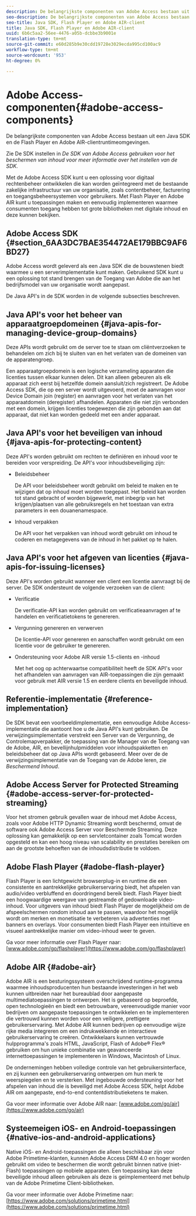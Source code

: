 ```yaml
---
description: De belangrijkste componenten van Adobe Access bestaan uit een Java SDK en de Flash Player en Adobe AIR-clientruntimeomgevingen.
seo-description: De belangrijkste componenten van Adobe Access bestaan uit een Java SDK en de Flash Player en Adobe AIR-clientruntimeomgevingen.
seo-title: Java SDK, Flash Player en Adobe AIR-client
title: Java SDK, Flash Player en Adobe AIR-client
uuid: 6b6c5aa2-56ee-4476-a05b-dcbbe3b9001e
translation-type: tm+mt
source-git-commit: e60d285b9e30cdd19728e3029ecda995cd100ac9
workflow-type: tm+mt
source-wordcount: '953'
ht-degree: 0%

---
```



# Adobe Access-componenten{#adobe-access-components}

De belangrijkste componenten van Adobe Access bestaan uit een Java SDK en de Flash Player en Adobe AIR-clientruntimeomgevingen.

Zie De SDK instellen in *De SDK van Adobe Access gebruiken voor het beschermen van inhoud voor meer informatie over het instellen van de SDK.*

Met de Adobe Access SDK kunt u een oplossing voor digitaal rechtenbeheer ontwikkelen die kan worden geïntegreerd met de bestaande zakelijke infrastructuur van uw organisatie, zoals contentbeheer, facturering en toegangsbeheersystemen voor gebruikers. Met Flash Player en Adobe AIR kunt u toepassingen maken en eenvoudig implementeren waarmee consumenten toegang hebben tot grote bibliotheken met digitale inhoud en deze kunnen bekijken.

## Adobe Access SDK {#section_6AA3DC7BAE354472AE179BBC9AF6BD27}

Adobe Access wordt geleverd als een Java SDK die de bouwstenen biedt waarmee u een serverimplementatie kunt maken. Gebruikend SDK kunt u een oplossing tot stand brengen van de Toegang van Adobe die aan het bedrijfsmodel van uw organisatie wordt aangepast.

De Java API&#39;s in de SDK worden in de volgende subsecties beschreven.

## Java API&#39;s voor het beheer van apparaatgroepdomeinen {#java-apis-for-managing-device-group-domains}

Deze APIs wordt gebruikt om de server toe te staan om cliëntverzoeken te behandelen om zich bij te sluiten van en het verlaten van de domeinen van de apparatengroep.

Een apparaatgroepdomein is een logische verzameling apparaten die licenties tussen elkaar kunnen delen. Dit kan alleen gebeuren als elk apparaat zich eerst bij hetzelfde domein aansluit/zich registreert. De Adobe Access SDK, die op een server wordt uitgevoerd, moet de aanvragen voor Device Domain join (register) en aanvragen voor het verlaten van het apparaatdomein (deregister) afhandelen. Apparaten die niet zijn verbonden met een domein, krijgen licenties toegewezen die zijn gebonden aan dat apparaat, dat niet kan worden gedeeld met een ander apparaat.

## Java API&#39;s voor het beveiligen van inhoud {#java-apis-for-protecting-content}

Deze API&#39;s worden gebruikt om rechten te definiëren en inhoud voor te bereiden voor verspreiding. De API&#39;s voor inhoudsbeveiliging zijn:

* Beleidsbeheer

   De API voor beleidsbeheer wordt gebruikt om beleid te maken en te wijzigen dat op inhoud moet worden toegepast. Het beleid kan worden tot stand gebracht of worden bijgewerkt, met inbegrip van het krijgen/plaatsen van alle gebruiksregels en het toestaan van extra parameters in een douanenamespace.

* Inhoud verpakken

   De API voor het verpakken van inhoud wordt gebruikt om inhoud te coderen en metagegevens van de inhoud in het pakket op te halen.

## Java API&#39;s voor het afgeven van licenties {#java-apis-for-issuing-licenses}

Deze API&#39;s worden gebruikt wanneer een client een licentie aanvraagt bij de server. De SDK ondersteunt de volgende verzoeken van de client:

* Verificatie

   De verificatie-API kan worden gebruikt om verificatieaanvragen af te handelen en verificatietokens te genereren.

* Vergunning genereren en verwerven

   De licentie-API voor genereren en aanschaffen wordt gebruikt om een licentie voor de gebruiker te genereren.

* Ondersteuning voor Adobe AIR versie 1.5-clients en -inhoud

   Met het oog op achterwaartse compatibiliteit heeft de SDK API&#39;s voor het afhandelen van aanvragen van AIR-toepassingen die zijn gemaakt voor gebruik met AIR versie 1.5 en eerdere clients en beveiligde inhoud.

## Referentie-implementatie {#reference-implementation}

De SDK bevat een voorbeeldimplementatie, een eenvoudige Adobe Access-implementatie die aantoont hoe u de Java API&#39;s kunt gebruiken. De verwijzingsimplementatie verstrekt een Server van de Vergunning, de Controlemapverpakker, de toepassing van de Manager van de Toegang van de Adobe, AIR, en bevellijnhulpmiddelen voor inhoudspakketten en beleidsbeheer dat op Java APIs wordt gebaseerd. Meer over de de verwijzingsimplementatie van de Toegang van de Adobe leren, zie *Beschermend Inhoud*.

## Adobe Access Server for Protected Streaming {#adobe-access-server-for-protected-streaming}

Voor het stromen gebruik gevallen waar de inhoud met Adobe Access, zoals voor Adobe HTTP Dynamic Streaming wordt beschermd, omvat de software ook Adobe Access Server voor Beschermde Streaming. Deze oplossing kan gemakkelijk op een servletcontainer zoals Tomcat worden opgesteld en kan een hoog niveau van scalability en prestaties bereiken om aan de grootste behoeften van de inhoudsdistributie te voldoen.

## Adobe Flash Player {#adobe-flash-player}

Flash Player is een lichtgewicht browserplug-in en runtime die een consistente en aantrekkelijke gebruikerservaring biedt, het afspelen van audio/video verbluffend en doordringend bereik biedt. Flash Player biedt een hoogwaardige weergave van gestreamde of gedownloade video-inhoud. Voor uitgevers van inhoud biedt Flash Player de mogelijkheid om de afspeelschermen rondom inhoud aan te passen, waardoor het mogelijk wordt om merken en monetisatie te verbeteren via advertenties met banners en overlays. Voor consumenten biedt Flash Player een intuïtieve en visueel aantrekkelijke manier om video-inhoud weer te geven.

Ga voor meer informatie over Flash Player naar: [www.adobe.com/go/flashplayer](https://www.adobe.com/go/flashplayer)

## Adobe AIR {#adobe-air}

Adobe AIR is een besturingssysteem overschrijdend runtime-programma waarmee inhoudsproducenten hun bestaande investeringen in het web kunnen uitbreiden naar het bureaublad door aangepaste multimediatoepassingen te ontwerpen. Het is gebaseerd op beproefde, open technologieën en biedt een betrouwbare, vereenvoudigde manier voor bedrijven om aangepaste toepassingen te ontwikkelen en te implementeren die vertrouwd kunnen worden voor een veiligere, prettigere gebruikerservaring. Met Adobe AIR kunnen bedrijven op eenvoudige wijze rijke media integreren om een indrukwekkende en interactieve gebruikerservaring te creëren. Ontwikkelaars kunnen vertrouwde hulpprogramma&#39;s zoals HTML, JavaScript, Flash of Adobe® Flex® gebruiken om hun unieke combinatie van geavanceerde internettoepassingen te implementeren in Windows, Macintosh of Linux.

De ondernemingen hebben volledige controle van het gebruikersinterface, en zij kunnen een gebruikerservaring ontwerpen om hun merk te weerspiegelen en te versterken. Met ingebouwde ondersteuning voor het afspelen van inhoud die is beveiligd met Adobe Access SDK, helpt Adobe AIR om aangepaste, end-to-end contentdistributieketens te maken.

Ga voor meer informatie over Adobe AIR naar: [www.adobe.com/go/air](https://www.adobe.com/go/air)

## Systeemeigen iOS- en Android-toepassingen {#native-ios-and-android-applications}

Native iOS- en Android-toepassingen die alleen beschikbaar zijn voor Adobe Primetime-klanten, kunnen Adobe Access DRM 4.0 en hoger worden gebruikt om video te beschermen die wordt gebruikt binnen native (niet-Flash) toepassingen op mobiele apparaten. Een toepassing kan deze beveiligde inhoud alleen gebruiken als deze is geïmplementeerd met behulp van de Adobe Primetime Client-bibliotheken.

Ga voor meer informatie over Adobe Primetime naar: [https://www.adobe.com/solutions/primetime.html](https://www.adobe.com/solutions/primetime.html)